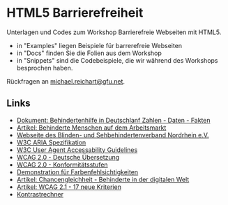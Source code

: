 # HTML5 Barrierefreiheit

Unterlagen und Codes zum Workshop Barrierefreie Webseiten mit HTML5.

- in "Examples" liegen Beispiele für barrerefreie Webseiten
- in "Docs" finden Sie die Folien aus dem Workshop
- in "Snippets" sind die Codebeispiele, die wir während des Workshops besprochen haben.

Rückfragen an michael.reichart@gfu.net.

## Links

- [Dokument: Behindertenhilfe in Deutschlanf Zahlen - Daten - Fakten](https://www.bgw-online.de/SharedDocs/Downloads/DE/Medientypen/Wissenschaft-Forschung/BGW55-83-140-Trendbericht-Behindertenhilfe.pdf?__blob=publicationFile)
- [Artikel: Behinderte Menschen auf dem Arbeitsmarkt](https://www.berliner-zeitung.de/wirtschaft/--23288526)
- [Webseite des Blinden- und Sehbehindertenverband Nordrhein e.V.](https://www.bsv-nordrhein.de/)
- [W3C ARIA Spezifikation](https://www.w3.org/TR/html-aria/)
- [W3C User Agent Accessability Guidelines](https://www.w3.org/TR/UAAG10/)
- [WCAG 2.0 - Deutsche Übersetzung](https://www.einfach-fuer-alle.de/wcag2.0/uebersetzungen/Understanding-WCAG-2.0/conformance/)
- [WCAG 2.0 - Konformitätsstufen](https://www.zweiterblick.at/index.php?site=konformitaetsstufen)
- [Demonstration für Farbenfehlsichtigkeiten](https://www.toptal.com/designers/colorfilter)
- [Artikel: Chancengleichheit - Behinderte in der digitalen Welt](https://www.heise.de/ct/artikel/Chancengleichheit-288680.html)
- [Artikel: WCAG 2.1 - 17 neue Kriterien](https://www.hellbusch.de/neuer-webstandard-fuer-digitale-barrierefreiheit-die-wcag-2-1-ergaenzt-die-wcag-2-0-um-17-neue-erfolgskriterien/)
- [Kontrastrechner](https://www.leserlich.info/werkzeuge/kontrastrechner/)
